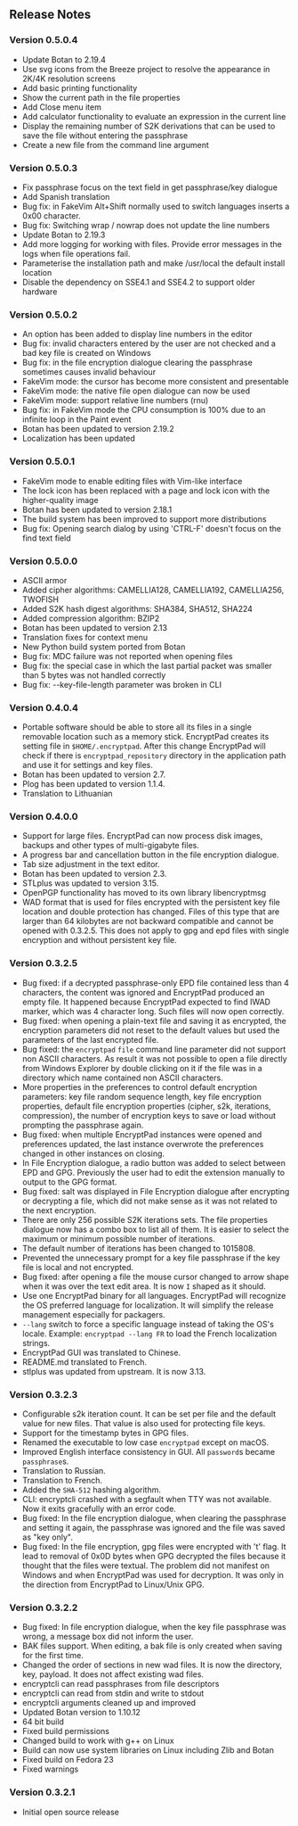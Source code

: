 ## Release Notes ##

### Version 0.5.0.4

* Update Botan to 2.19.4
* Use svg icons from the Breeze project to resolve the appearance in 2K/4K resolution screens
* Add basic printing functionality
* Show the current path in the file properties
* Add Close menu item
* Add calculator functionality to evaluate an expression in the current line
* Display the remaining number of S2K derivations that can be used to save the file without entering the passphrase
* Create a new file from the command line argument

### Version 0.5.0.3

* Fix passphrase focus on the text field in get passphrase/key dialogue
* Add Spanish translation
* Bug fix: in FakeVim Alt+Shift normally used to switch languages inserts a 0x00 character.
* Bug fix: Switching wrap / nowrap does not update the line numbers
* Update Botan to 2.19.3
* Add more logging for working with files. Provide error messages in the logs when file operations fail.
* Parameterise the installation path and make /usr/local the default install location
* Disable the dependency on SSE4.1 and SSE4.2 to support older hardware

### Version 0.5.0.2

* An option has been added to display line numbers in the editor
* Bug fix: invalid characters entered by the user are not checked and a bad key file is created on Windows
* Bug fix: in the file encryption dialogue clearing the passphrase sometimes causes invalid behaviour
* FakeVim mode: the cursor has become more consistent and presentable
* FakeVim mode: the native file open dialogue can now be used
* FakeVim mode: support relative line numbers (rnu)
* Bug fix: in FakeVim mode the CPU consumption is 100% due to an infinite loop in the Paint event
* Botan has been updated to version 2.19.2
* Localization has been updated

### Version 0.5.0.1

* FakeVim mode to enable editing files with Vim-like interface
* The lock icon has been replaced with a page and lock icon with the higher-quality image
* Botan has been updated to version 2.18.1
* The build system has been improved to support more distributions
* Bug fix: Opening search dialog by using 'CTRL-F' doesn't focus on the find text field

### Version 0.5.0.0

* ASCII armor
* Added cipher algorithms: CAMELLIA128, CAMELLIA192, CAMELLIA256, TWOFISH
* Added S2K hash digest algorithms: SHA384, SHA512, SHA224
* Added compression algorithm: BZIP2
* Botan has been updated to version 2.13
* Translation fixes for context menu
* New Python build system ported from Botan
* Bug fix: MDC failure was not reported when opening files
* Bug fix: the special case in which the last partial packet was smaller than 5 bytes was not handled correctly
* Bug fix: --key-file-length parameter was broken in CLI

### Version 0.4.0.4

* Portable software should be able to store all its files in a single removable location such as a memory stick. EncryptPad creates its setting file in `$HOME/.encryptpad`. After this change EncryptPad will check if there is `encryptpad_repository` directory in the application path and use it for settings and key files.
* Botan has been updated to version 2.7.
* Plog has been updated to version 1.1.4.
* Translation to Lithuanian

### Version 0.4.0.0

* Support for large files. EncryptPad can now process disk images, backups and other types of multi-gigabyte files.
* A progress bar and cancellation button in the file encryption dialogue.
* Tab size adjustment in the text editor.
* Botan has been updated to version 2.3.
* STLplus was updated to version 3.15.
* OpenPGP functionality has moved to its own library libencryptmsg
* WAD format that is used for files encrypted with the persistent key file location and double protection has changed. Files of this type that are larger than 64 kilobytes are not backward compatible and cannot be opened with 0.3.2.5. This does not apply to gpg and epd files with single encryption and without persistent key file.

### Version 0.3.2.5

* Bug fixed: if a decrypted passphrase-only EPD file contained less than 4 characters, the content was ignored and EncryptPad produced an empty file. It happened because EncryptPad expected to find IWAD marker, which was 4 character long. Such files will now open correctly.
* Bug fixed: when opening a plain-text file and saving it as encrypted, the encryption parameters did not reset to the default values but used the parameters of the last encrypted file.
* Bug fixed: the `encryptpad` `file` command line parameter did not support non ASCII characters. As result it was not possible to open a file directly from Windows Explorer by double clicking on it if the file was in a directory which name contained non ASCII characters.
* More properties in the preferences to control default encryption parameters: key file random sequence length, key file encryption properties, default file encryption properties (cipher, s2k, iterations, compression), the number of encryption keys to save or load without prompting the passphrase again.
* Bug fixed: when multiple EncryptPad instances were opened and preferences updated, the last instance overwrote the preferences changed in other instances on closing.
* In File Encryption dialogue, a radio button was added to select between EPD and GPG. Previously the user had to edit the extension manually to output to the GPG format.
* Bug fixed: salt was displayed in File Encryption dialogue after encrypting or decrypting a file, which did not make sense as it was not related to the next encryption.
* There are only 256 possible S2K iterations sets. The file properties dialogue now has a combo box to list all of them. It is easier to select the maximum or minimum possible number of iterations.
* The default number of iterations has been changed to 1015808.
* Prevented the unnecessary prompt for a key file passphrase if the key file is local and not encrypted.
* Bug fixed: after opening a file the mouse cursor changed to arrow shape when it was over the text edit area. It is now `I` shaped as it should.
* Use one EncryptPad binary for all languages. EncryptPad will recognize the OS preferred language for localization. It will simplify the release management especially for packagers.
* `--lang` switch to force a specific language instead of taking the OS's locale. Example: `encryptpad --lang FR` to load the French localization strings.
* EncryptPad GUI was translated to Chinese.
* README.md translated to French.
* stlplus was updated from upstream. It is now 3.13.


### Version 0.3.2.3

* Configurable s2k iteration count. It can be set per file and the default value for new files. That value is also used for protecting file keys.
* Support for the timestamp bytes in GPG files.
* Renamed the executable to low case `encryptpad` except on macOS.
* Improved English interface consistency in GUI. All `password`s became `passphrase`s.
* Translation to Russian.
* Translation to French.
* Added the `SHA-512` hashing algorithm.
* CLI: encryptcli crashed with a segfault when TTY was not available. Now it exits gracefully with an error code.
* Bug fixed: In the file encryption dialogue, when clearing the passphrase and setting it again, the passphrase was ignored and the file was saved as "key only".
* Bug fixed: In the file encryption, gpg files were encrypted with 't' flag. It lead to removal of 0x0D bytes when GPG decrypted the files because it thought that the files were textual. The problem did not manifest on Windows and when EncryptPad was used for decryption. It was only in the direction from EncryptPad to Linux/Unix GPG.

### Version 0.3.2.2

* Bug fixed: In file encryption dialogue, when the key file passphrase was wrong, a message box did not inform the user.
* BAK files support. When editing, a bak file is only created when saving for the first time.
* Changed the order of sections in new wad files. It is now the directory, key, payload. It does not affect existing wad files.
* encryptcli can read passphrases from file descriptors
* encryptcli can read from stdin and write to stdout
* encryptcli arguments cleaned up and improved
* Updated Botan version to 1.10.12
* 64 bit build
* Fixed build permissions
* Changed build to work with g++ on Linux
* Build can now use system libraries on Linux including Zlib and Botan
* Fixed build on Fedora 23
* Fixed warnings

### Version 0.3.2.1

* Initial open source release


